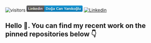 ![visitors](https://visitor-badge.glitch.me/badge?page_id=dyanikoglu.dyanikoglu) <a href="https://www.linkedin.com/in/dyanikoglu/" target="_blank">![Linkedin](https://github.com/dyanikoglu/dyanikoglu/blob/master/Linkedin_Badge.png)</a> <a href="https://twitter.com/intent/follow?screen_name=dcyanikoglu" target="_blank">![Linkedin](https://badgen.net/twitter/follow/dcyanikoglu)</a>

## Hello 👋. You can find my recent work on the pinned repositories below 👇
